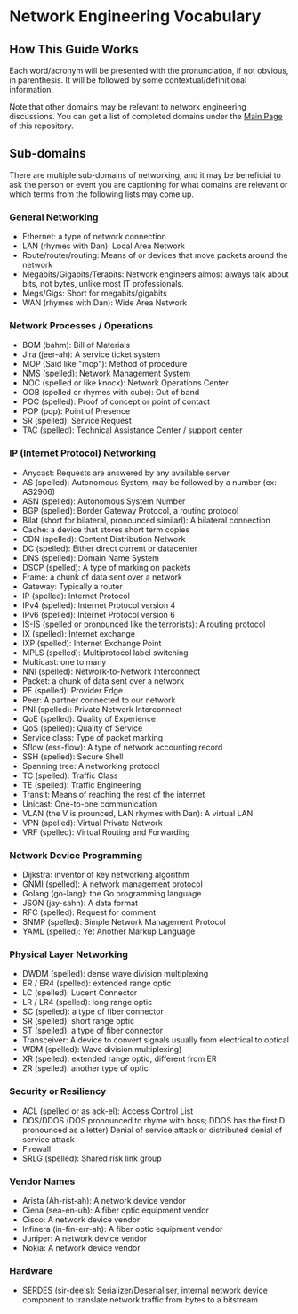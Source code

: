 # Network Engineering Vocabulary

## How This Guide Works

Each word/acronym will be presented with the pronunciation, if not
obvious, in parenthesis.  It will be followed by some
contextual/definitional information.

Note that other domains may be relevant to network engineering
discussions.  You can get a list of completed domains under the [Main
Page](README.md) of this repository.

## Sub-domains

There are multiple sub-domains of networking, and it may be beneficial to
ask the person or event you are captioning for what domains are
relevant or which terms from the following lists may come up.

### General Networking

 * Ethernet: a type of network connection
 * LAN (rhymes with Dan): Local Area Network
 * Route/router/routing: Means of or devices that move packets around the network
 * Megabits/Gigabits/Terabits: Network engineers almost always talk
   about bits, not bytes, unlike most IT professionals.
 * Megs/Gigs: Short for megabits/gigabits
 * WAN (rhymes with Dan): Wide Area Network

### Network Processes / Operations

 * BOM (bahm): Bill of Materials
 * Jira (jeer-ah): A service ticket system
 * MOP (Said like "mop"): Method of procedure
 * NMS (spelled): Network Management System
 * NOC (spelled or like knock): Network Operations Center
 * OOB (spelled or rhymes with cube): Out of band
 * POC (spelled): Proof of concept or point of contact
 * POP (pop): Point of Presence
 * SR (spelled): Service Request
 * TAC (spelled): Technical Assistance Center / support center

### IP (Internet Protocol) Networking

 * Anycast: Requests are answered by any available server
 * AS (spelled): Autonomous System, may be followed by a number (ex: AS2906)
 * ASN (spelled): Autonomous System Number
 * BGP (spelled): Border Gateway Protocol, a routing protocol
 * Bilat (short for bilateral, pronounced similarl): A bilateral
   connection
 * Cache: a device that stores short term copies
 * CDN (spelled): Content Distribution Network
 * DC (spelled): Either direct current or datacenter
 * DNS (spelled): Domain Name System
 * DSCP (spelled): A type of marking on packets
 * Frame: a chunk of data sent over a network
 * Gateway: Typically a router
 * IP (spelled): Internet Protocol
 * IPv4 (spelled): Internet Protocol version 4
 * IPv6 (spelled): Internet Protocol version 6
 * IS-IS (spelled or pronounced like the terrorists): A routing protocol
 * IX (spelled): Internet exchange
 * IXP (spelled): Internet Exchange Point
 * MPLS (spelled): Multiprotocol label switching
 * Multicast: one to many
 * NNI (spelled): Network-to-Network Interconnect
 * Packet: a chunk of data sent over a network
 * PE (spelled): Provider Edge
 * Peer: A partner connected to our network
 * PNI (spelled): Private Network Interconnect
 * QoE (spelled): Quality of Experience
 * QoS (spelled): Quality of Service
 * Service class: Type of packet marking
 * Sflow (ess-flow): A type of network accounting record
 * SSH (spelled): Secure Shell
 * Spanning tree: A networking protocol
 * TC (spelled): Traffic Class
 * TE (spelled): Traffic Engineering
 * Transit: Means of reaching the rest of the internet
 * Unicast: One-to-one communication
 * VLAN (the V is prounced, LAN rhymes with Dan): A virtual LAN
 * VPN (spelled): Virtual Private Network
 * VRF (spelled): Virtual Routing and Forwarding

### Network Device Programming
 
 * Dijkstra: inventor of key networking algorithm
 * GNMI (spelled): A network management protocol
 * Golang (go-lang): the Go programming language
 * JSON (jay-sahn): A data format
 * RFC (spelled): Request for comment
 * SNMP (spelled): Simple Network Management Protocol
 * YAML (spelled): Yet Another Markup Language

### Physical Layer Networking

 * DWDM (spelled): dense wave division multiplexing
 * ER / ER4 (spelled): extended range optic
 * LC (spelled): Lucent Connector
 * LR / LR4 (spelled): long range optic
 * SC (spelled): a type of fiber connector
 * SR (spelled): short range optic
 * ST (spelled): a type of fiber connector
 * Transceiver: A device to convert signals usually from electrical to
   optical
 * WDM (spelled): Wave division multiplexing)
 * XR (spelled): extended range optic, different from ER
 * ZR (spelled): another type of optic

### Security or Resiliency

 * ACL (spelled or as ack-el): Access Control List
 * DOS/DDOS (DOS pronounced to rhyme with boss; DDOS has the first D
   pronounced as a letter) Denial of service attack or distributed
   denial of service attack
 * Firewall
 * SRLG (spelled): Shared risk link group

### Vendor Names

 * Arista (Ah-rist-ah): A network device vendor
 * Ciena (sea-en-uh): A fiber optic equipment vendor
 * Cisco: A network device vendor
 * Infinera (in-fin-err-ah): A fiber optic equipment vendor
 * Juniper: A network device vendor
 * Nokia: A network device vendor

### Hardware

 * SERDES (sir-dee's): Serializer/Deserialiser, internal network device
   component to translate network traffic from bytes to a bitstream
